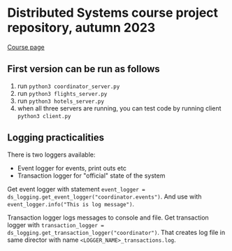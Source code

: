 # Distributed Systems course project repository, autumn 2023

[Course page](https://studies.helsinki.fi/kurssit/toteutus/hy-opt-cur-2324-b8ec1422-835b-4bdb-bd2c-25df506de0f8)

## First version can be run as follows

1. run `python3 coordinator_server.py`
2. run `python3 flights_server.py`
3. run `python3 hotels_server.py`
4. when all three servers are running, you can test code by running client `python3 client.py`

## Logging practicalities

There is two loggers available:
- Event logger for events, print outs etc
- Transaction logger for "official" state of the system

Get event logger with statement ```event_logger = ds_logging.get_event_logger("coordinator.events")```. And use with ```event_logger.info("This is log message")```.

Transaction logger logs messages to console and file. Get transaction logger with ```transaction_logger = ds_logging.get_transaction_logger("coordinator")```. That creates log file in same director with name ```<LOGGER_NAME>_transactions.log```. 

